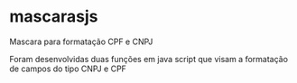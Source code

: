 # mascarasjs
Mascara para formatação CPF e CNPJ 

Foram desenvolvidas duas funções em java script que visam a formatação de campos do tipo CNPJ e CPF
